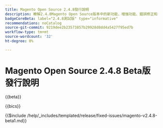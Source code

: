 ```yaml
---
title: Magento Open Source 2.4.8發行說明
description: 瞭解2.4.8Magento Open Source版本中的新功能、增強功能、錯誤修正和已知問題。
badgeCoreBeta: label="2.4.8測試版" type="informative"
recommendations: noCatalog
source-git-commit: 9219dee2b23573857b29928d8dd4a5427f95ed7b
workflow-type: tm+mt
source-wordcount: '32'
ht-degree: 0%

---
```



# Magento Open Source 2.4.8 Beta版發行說明

{{beta}}

{{bics}}

{{$include /help/_includes/templated/release/fixed-issues/magento-v2.4.8-beta1.md}}
